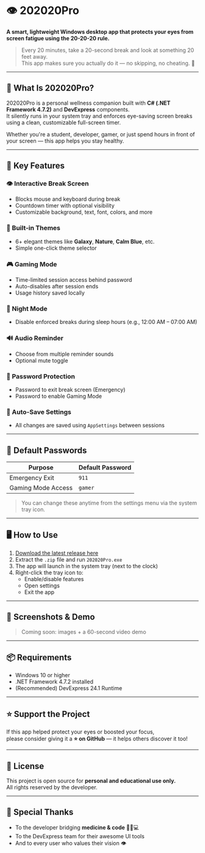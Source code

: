 # 👁️ 202020Pro

**A smart, lightweight Windows desktop app that protects your eyes from screen fatigue using the 20-20-20 rule.**

> Every 20 minutes, take a 20-second break and look at something 20 feet away.  
> This app makes sure you actually do it — no skipping, no cheating. 💪

---

## 🎯 What Is 202020Pro?

202020Pro is a personal wellness companion built with **C# (.NET Framework 4.7.2)** and **DevExpress** components.  
It silently runs in your system tray and enforces eye-saving screen breaks using a clean, customizable full-screen timer.

Whether you're a student, developer, gamer, or just spend hours in front of your screen — this app helps you stay healthy.

---

## 🧠 Key Features

### 👁️ Interactive Break Screen
- Blocks mouse and keyboard during break
- Countdown timer with optional visibility
- Customizable background, text, font, colors, and more

### 🎨 Built-in Themes
- 6+ elegant themes like **Galaxy**, **Nature**, **Calm Blue**, etc.
- Simple one-click theme selector

### 🎮 Gaming Mode
- Time-limited session access behind password
- Auto-disables after session ends
- Usage history saved locally

### 🌙 Night Mode
- Disable enforced breaks during sleep hours (e.g., 12:00 AM – 07:00 AM)

### 🔊 Audio Reminder
- Choose from multiple reminder sounds
- Optional mute toggle

### 🔐 Password Protection
- Password to exit break screen (Emergency)
- Password to enable Gaming Mode

### 💾 Auto-Save Settings
- All changes are saved using `AppSettings` between sessions

---

## 🔐 Default Passwords

| Purpose            | Default Password |
|--------------------|------------------|
| Emergency Exit     | `911`            |
| Gaming Mode Access | `gamer`          |

> You can change these anytime from the settings menu via the system tray icon.

---

## 🖥️ How to Use

1. [Download the latest release here](https://github.com/MohammedTsmu/202020Pro/releases)
2. Extract the `.zip` file and run `202020Pro.exe`
3. The app will launch in the system tray (next to the clock)
4. Right-click the tray icon to:
   - Enable/disable features
   - Open settings
   - Exit the app

---

## 📸 Screenshots & Demo

> Coming soon: images + a 60-second video demo

---

## 📦 Requirements

- Windows 10 or higher
- .NET Framework 4.7.2 installed
- (Recommended) DevExpress 24.1 Runtime

---

## ⭐ Support the Project

If this app helped protect your eyes or boosted your focus,  
please consider giving it a **⭐ on GitHub** — it helps others discover it too!

---

## 📜 License

This project is open source for **personal and educational use only.**  
All rights reserved by the developer.

---

## 🙏 Special Thanks

- To the developer bridging **medicine & code** 👨‍⚕️💻  
- To the DevExpress team for their awesome UI tools  
- And to every user who values their vision 👁️
